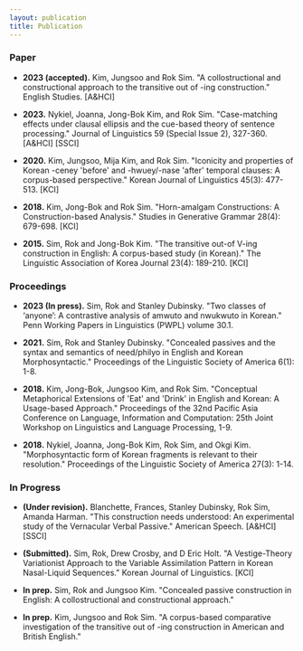 ```yaml
---
layout: publication
title: Publication
---
```


### Paper

- **2023 (accepted).** Kim, Jungsoo and Rok Sim. "A collostructional and constructional approach to the transitive out of -ing construction." English Studies. [A&HCI]

- **2023.** Nykiel, Joanna, Jong-Bok Kim, and Rok Sim. "Case-matching effects under clausal ellipsis and the cue-based theory of sentence processing." Journal of Linguistics 59 (Special Issue 2), 327-360. [A&HCI] [SSCI]

- **2020.** Kim, Jungsoo, Mija Kim, and Rok Sim. "Iconicity and properties of Korean -ceney 'before' and -hwuey/-nase 'after' temporal clauses: A corpus-based perspective." Korean Journal of Linguistics 45(3): 477-513. [KCI]

- **2018.** Kim, Jong-Bok and Rok Sim. "Horn-amalgam Constructions: A Construction-based Analysis." Studies in Generative Grammar 28(4): 679-698. [KCI]

- **2015.** Sim, Rok and Jong-Bok Kim. "The transitive out-of V-ing construction in English: A corpus-based study (in Korean)." The Linguistic Association of Korea Journal 23(4): 189-210. [KCI]

### Proceedings

- **2023 (In press).** Sim, Rok and Stanley Dubinsky. "Two classes of ‘anyone’: A contrastive analysis of amwuto and nwukwuto in Korean." Penn Working Papers in Linguistics (PWPL) volume 30.1.

- **2021.** Sim, Rok and Stanley Dubinsky. "Concealed passives and the syntax and semantics of need/philyo in English and Korean Morphosyntactic." Proceedings of the Linguistic Society of America 6(1): 1-8.

- **2018.** Kim, Jong-Bok, Jungsoo Kim, and Rok Sim. "Conceptual Metaphorical Extensions of 'Eat' and 'Drink' in English and Korean: A Usage-based Approach." Proceedings of the 32nd Pacific Asia Conference on Language, Information and Computation: 25th Joint Workshop on Linguistics and Language Processing, 1-9.

- **2018.** Nykiel, Joanna, Jong-Bok Kim, Rok Sim, and Okgi Kim. "Morphosyntactic form of Korean fragments is relevant to their resolution." Proceedings of the Linguistic Society of America 27(3): 1-14.

### In Progress

- **(Under revision).** Blanchette, Frances, Stanley Dubinsky, Rok Sim, Amanda Harman. "This construction needs understood: An experimental study of the Vernacular Verbal Passive." American Speech. [A&HCI] [SSCI]

- **(Submitted).** Sim, Rok, Drew Crosby, and D Eric Holt. "A Vestige-Theory Variationist Approach to the Variable Assimilation Pattern in Korean Nasal-Liquid Sequences." Korean Journal of Linguistics. [KCI]

- **In prep.** Sim, Rok and Jungsoo Kim. "Concealed passive construction in English: A collostructional and constructional approach."

- **In prep.** Kim, Jungsoo and Rok Sim. "A corpus-based comparative investigation of the transitive out of -ing construction in American and British English."

